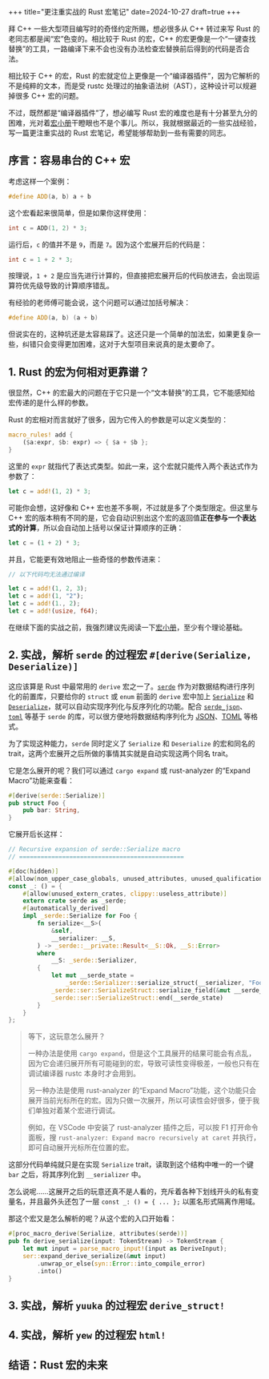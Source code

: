 +++
title="更注重实战的 Rust 宏笔记"
date=2024-10-27
draft=true
+++

拜 C++ 一些大型项目编写时的奇怪约定所赐，想必很多从 C++ 转过来写 Rust 的老同志都是闻“宏”色变的。相比较于 Rust 的宏，C++ 的宏更像是一个“一键查找替换”的工具，一路编译下来不会也没有办法检查宏替换前后得到的代码是否合法。

相比较于 C++ 的宏，Rust 的宏就定位上更像是一个“编译器插件”，因为它解析的不是纯粹的文本，而是受 rustc 处理过的抽象语法树（AST），这种设计可以规避掉很多 C++ 宏的问题。

不过，既然都是“编译器插件”了，想必编写 Rust 宏的难度也是有十分甚至九分的困难，光对着[宏小册](https://zjp-cn.github.io/tlborm/)干瞪眼也不是个事儿。所以，我就根据最近的一些实战经验，写一篇更注重实战的 Rust 宏笔记，希望能够帮助到一些有需要的同志。

## 序言：容易串台的 C++ 宏

考虑这样一个案例：

```cpp
#define ADD(a, b) a + b
```

这个宏看起来很简单，但是如果你这样使用：

```cpp
int c = ADD(1, 2) * 3;
```

运行后，`c` 的值并不是 `9`，而是 `7`。因为这个宏展开后的代码是：

```cpp
int c = 1 + 2 * 3;
```

按理说，`1 + 2` 是应当先进行计算的，但直接把宏展开后的代码放进去，会出现运算符优先级导致的计算顺序错乱。

有经验的老师傅可能会说，这个问题可以通过加括号解决：

```cpp
#define ADD(a, b) (a + b)
```

但说实在的，这种坑还是太容易踩了。这还只是一个简单的加法宏，如果更复杂一些，纠错只会变得更加困难，这对于大型项目来说真的是太要命了。

## 1. Rust 的宏为何相对更靠谱？

很显然，C++ 的宏最大的问题在于它只是一个“文本替换”的工具，它不能感知给宏传递的是什么样的参数。

Rust 的宏相对而言就好了很多，因为它传入的参数是可以定义类型的：

```rust
macro_rules! add {
    ($a:expr, $b: expr) => { $a + $b };
}
```

这里的 `expr` 就指代了表达式类型。如此一来，这个宏就只能传入两个表达式作为参数了：

```rust
let c = add!(1, 2) * 3;
```

可能你会想，这好像和 C++ 宏也差不多啊，不过就是多了个类型限定。但这里与 C++ 宏的版本稍有不同的是，它会自动识别出这个宏的返回值**正在参与一个表达式的计算**，所以会自动加上括号以保证计算顺序的正确：

```rust
let c = (1 + 2) * 3;
```

并且，它能更有效地阻止一些奇怪的参数传进来：

```rust
// 以下代码均无法通过编译

let c = add!(1, 2, 3);
let c = add!(1, "2");
let c = add!(1., 2);
let c = add!(usize, f64);
```

在继续下面的实战之前，我强烈建议先阅读一下[宏小册](https://zjp-cn.github.io/tlborm/)，至少有个理论基础。

## 2. 实战，解析 `serde` 的过程宏 `#[derive(Serialize, Deserialize)]`

这应该算是 Rust 中最常用的 `derive` 宏之一了。[`serde`](https://docs.rs/serde/latest/serde/) 作为对数据结构进行序列化的前置库，只要给你的 `struct` 或 `enum` 前面的 `derive` 宏中加上 [`Serialize`](https://docs.rs/serde/latest/serde/derive.Serialize.html) 和 [`Deserialize`](https://docs.rs/serde/latest/serde/derive.Deserialize.html)，就可以自动实现序列化与反序列化的功能。配合 [`serde_json`](https://docs.rs/serde_json/latest/serde_json/)、[`toml`](https://docs.rs/toml/latest/toml/) 等基于 `serde` 的库，可以很方便地将数据结构序列化为 [JSON](https://www.json.org/json-zh.html)、[TOML](https://toml.io/cn/) 等格式。

为了实现这种能力，`serde` 同时定义了 `Serialize` 和 `Deserialize` 的宏和同名的 trait，这两个宏展开之后所做的事情其实就是自动实现这两个同名 trait。

它是怎么展开的呢？我们可以通过 `cargo expand` 或 rust-analyzer 的“Expand Macro”功能来查看：

```rust
#[derive(serde::Serialize)]
pub struct Foo {
    pub bar: String,
}
```

它展开后长这样：

```rust
// Recursive expansion of serde::Serialize macro
// ==============================================

#[doc(hidden)]
#[allow(non_upper_case_globals, unused_attributes, unused_qualifications)]
const _: () = {
    #[allow(unused_extern_crates, clippy::useless_attribute)]
    extern crate serde as _serde;
    #[automatically_derived]
    impl _serde::Serialize for Foo {
        fn serialize<__S>(
            &self,
            __serializer: __S,
        ) -> _serde::__private::Result<__S::Ok, __S::Error>
        where
            __S: _serde::Serializer,
        {
            let mut __serde_state =
                _serde::Serializer::serialize_struct(__serializer, "Foo", false as usize + 1)?;
            _serde::ser::SerializeStruct::serialize_field(&mut __serde_state, "bar", &self.bar)?;
            _serde::ser::SerializeStruct::end(__serde_state)
        }
    }
};
```

> 等下，这玩意怎么展开？
>
> 一种办法是使用 `cargo expand`，但是这个工具展开的结果可能会有点乱，因为它会递归展开所有可能碰到的宏，导致可读性变得极差，一般也只有在调试编译器 rustc 本身时才会用到。
>
> 另一种办法是使用 rust-analyzer 的“Expand Macro”功能，这个功能只会展开当前光标所在的宏。因为只做一次展开，所以可读性会好很多，便于我们单独对着某个宏进行调试。
>
> 例如，在 VSCode 中安装了 rust-analyzer 插件之后，可以按 F1 打开命令面板，搜 `rust-analyzer: Expand macro recursively at caret` 并执行，即可自动展开光标所在位置的宏。

这部分代码单纯就只是在实现 `Serialize` trait，读取到这个结构中唯一的一个键 `bar` 之后，将其序列化到 `__serializer` 中。

怎么说呢……这展开之后的玩意还真不是人看的，充斥着各种下划线开头的私有变量名，并且最外头还包了一层 `const _: () = { ... };` 以匿名形式隔离作用域。

那这个宏又是怎么解析的呢？从这个宏的入口开始看：

```rust
#[proc_macro_derive(Serialize, attributes(serde))]
pub fn derive_serialize(input: TokenStream) -> TokenStream {
    let mut input = parse_macro_input!(input as DeriveInput);
    ser::expand_derive_serialize(&mut input)
        .unwrap_or_else(syn::Error::into_compile_error)
        .into()
}
```

## 3. 实战，解析 `yuuka` 的过程宏 `derive_struct!`

## 4. 实战，解析 `yew` 的过程宏 `html!`

## 结语：Rust 宏的未来
